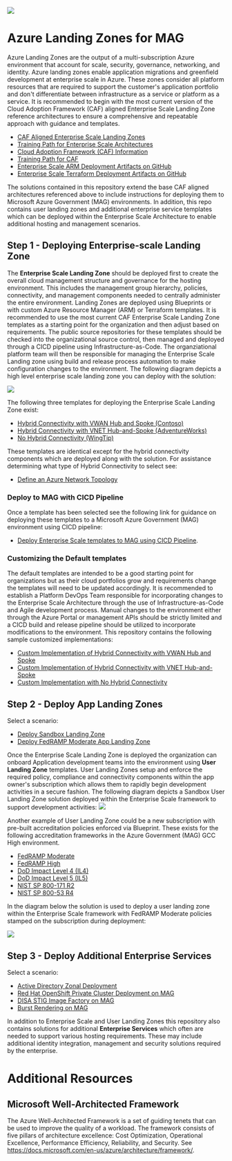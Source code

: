 ![](media/azure-gov.png)
# Azure Landing Zones for MAG 
Azure Landing Zones are the output of a multi-subscription Azure environment that account for scale, security, governance, networking, and identity. Azure landing zones enable application migrations and greenfield development at enterprise scale in Azure. These zones consider all platform resources that are required to support the customer's application portfolio and don't differentiate between infrastructure as a service or platform as a service.  It is recommended to begin with the most current version of the Cloud Adoption Framework (CAF) aligned Enterprise Scale Landing Zone reference architectures to ensure a comprehensive and repeatable approach with guidance and templates.
* [CAF Aligned Enterprise Scale Landing Zones](https://docs.microsoft.com/en-us/azure/cloud-adoption-framework/ready/landing-zone/)
* [Training Path for Enterprise Scale Architectures](https://docs.microsoft.com/en-us/learn/paths/enterprise-scale-architecture/)
* [Cloud Adoption Framework (CAF) Information](https://docs.microsoft.com/en-us/azure/cloud-adoption-framework/)
* [Training Path for CAF](https://docs.microsoft.com/en-us/learn/modules/microsoft-cloud-adoption-framework-for-azure/) 
* [Enterprise Scale ARM Deployment Artifacts on GitHub](https://github.com/Azure/Enterprise-Scale)
* [Enterprise Scale Terraform Deployment Artifacts on GitHub](https://github.com/azure/caf-terraform-landingzones)

The solutions contained in this repository extend the base CAF aligned architectures referenced above to include instructions for deploying them to Microsoft Azure Government (MAG) environments.  In addition, this repo contains user landing zones and additional enterprise service templates which can be deployed within the Enterprise Scale Architecture to enable additional hosting and management scenarios.

## Step 1 - Deploying Enterprise-scale Landing Zone
The **Enterprise Scale Landing Zone** should be deployed first to create the overall cloud management structure and governance for the hosting environment.  This includes the management group hierarchy, policies, connectivity, and management components needed to centrally administer the entire environment.  Landing Zones are deployed using Blueprints or with custom Azure Resource Manager (ARM) or Terraform templates.  It is recommended to use the most current CAF Enterprise Scale Landing Zone templates as a starting point for the organization and then adjust based on requirements.  The public source repositories for these templates should be checked into the organizational source control, then managed and deployed through a CICD pipeline using Infrastructure-as-Code.  The organziational platform team will then be responsible for managing the Enterprise Scale Landing zone using build and release process automation to make configuration changes to the environment.  The following diagram depicts a high level enterprise scale landing zone you can deploy with the solution:

![](media/entlz-small.png)

The following three templates for deploying the Enterprise Scale Landing Zone exist:
* [Hybrid Connectivity with VWAN Hub and Spoke (Contoso)](https://github.com/Azure/Enterprise-Scale/blob/main/docs/reference/contoso/Readme.md)
* [Hybrid Connectivity with VNET Hub-and-Spoke (AdventureWorks)](https://github.com/Azure/Enterprise-Scale/blob/main/docs/reference/adventureworks/README.md)
* [No Hybrid Connectivity (WingTip)](https://github.com/Azure/Enterprise-Scale/blob/main/docs/reference/wingtip/README.md)

These templates are identical except for the hybrid connectivity components which are deployed along with the solution.  For assistance determining what type of Hybrid Connectivity to select see:
* [Define an Azure Network Topology](https://docs.microsoft.com/en-us/azure/cloud-adoption-framework/ready/enterprise-scale/network-topology-and-connectivity#define-an-azure-network-topology)  

### Deploy to MAG with CICD Pipeline
Once a template has been selected see the following link for guidance on deploying these templates to a Microsoft Azure Government (MAG) environment using CICD pipeline:
* [Deploy Enterprise Scale templates to MAG using CICD Pipeline](templates/entscalelz/README.md).

### Customizing the Default templates
The default templates are intended to be a good starting point for organizations but as their cloud portfolios grow and requirements change the templates will need to be updated accordingly.  It is recommended to establish a Platform DevOps Team responsible for incorporating changes to the Enterprise Scale Architecture through the use of Infrastructure-as-Code and Agile development process.  Manual changes to the environment either through the Azure Portal or management APIs should be strictly limited and a CICD build and release pipeline should be utilized to incorporate modifications to the environment.  This repository contains the following sample customized implementations:
* [Custom Implementation of Hybrid Connectivity with VWAN Hub and Spoke](templates/es-hubspoke-template)
* [Custom Implementation of Hybrid Connectivity with VNET Hub-and-Spoke](templates/es-vwan-template)
* [Custom Implementation with No Hybrid Connectivity](templates/es-template)

## Step 2 - Deploy App Landing Zones
Select a scenario:
* [Deploy Sandbox Landing Zone](templates/applz/sandbox)
* [Deploy FedRAMP Moderate App Landing Zone](templates/applz/fedrampmod)

Once the Enterprise Scale Landing Zone is deployed the organization can onboard Application development teams into the environment using **User Landing Zone** templates.  User Landing Zones setup and enforce the required policy, compliance and connectivity components within the app owner's subscription which allows them to rapidly begin development activities in a secure fashion.  The following diagram depicts a Sandbox User Landing Zone solution deployed within the Enterprise Scale framework to support development activities:
![](media/applz-sandbox.png)

Another example of User Landing Zone could be a new subscription with pre-built accreditation policies enforced via Blueprint.  These exists for the following accreditation frameworks in the Azure Government (MAG) GCC High environment.
* [FedRAMP Moderate](https://docs.microsoft.com/en-us/azure/governance/blueprints/samples/fedramp-m/)
* [FedRAMP High](https://docs.microsoft.com/en-us/azure/governance/blueprints/samples/fedramp-h/)
* [DoD Impact Level 4 (IL4)](https://docs.microsoft.com/en-us/azure/governance/blueprints/samples/dod-impact-level-4/)
* [DoD Impact Level 5 (IL5)](https://docs.microsoft.com/en-us/azure/governance/blueprints/samples/dod-impact-level-5/)
* [NIST SP 800-171 R2](https://docs.microsoft.com/en-us/azure/governance/blueprints/samples/nist-sp-800-171-r2)
* [NIST SP 800-53 R4](https://docs.microsoft.com/en-us/azure/governance/blueprints/samples/nist-sp-800-53-r4)

In the diagram below the solution is used to deploy a user landing zone within the Enterprise Scale framework with FedRAMP Moderate policies stamped on the subscription during deployment:

![](media/fedrampmodlz.png)

## Step 3 - Deploy Additional Enterprise Services
Select a scenario:
* [Active Directory Zonal Deployment](templates/entsvcs/active-directory-new-domain-ha-2-dc-zones/)
* [Red Hat OpenShift Private Cluster Deployment on MAG](templates/entsvcs/openshift/README.md)
* [DISA STIG Image Factory on MAG](templates/entsvcs/stig-image-factory/README.md)
* [Burst Rendering on MAG](templates/entsvcs/burst-rendering/README.md)

In addition to Enterprise Scale and User Landing Zones this repository also contains solutions for additional **Enterprise Services** which often are needed to support various hosting requirements.  These may include additional identity integration, management and security solutions required by the enterprise. 

# Additional Resources
## Microsoft Well-Architected Framework
The Azure Well-Architected Framework is a set of guiding tenets that can be used to improve the quality of a workload. The framework consists of five pillars of architecture excellence: Cost Optimization, Operational Excellence, Performance Efficiency, Reliability, and Security.  See https://docs.microsoft.com/en-us/azure/architecture/framework/.



 

